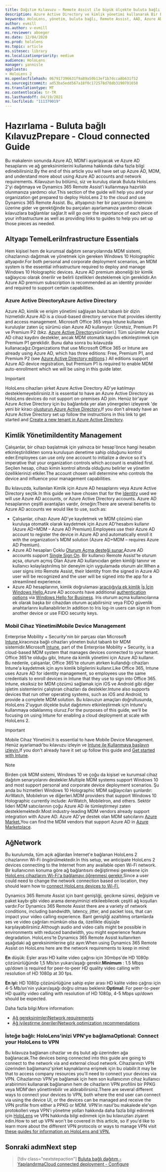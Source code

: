 ```yaml
---
title: Dağıtım Kılavuzu – Remote Assist ile büyük ölçekte buluta bağlı HoloLens 2 dağıtımı - Hazırlama
description: Azure Active Directory ve kimlik yönetimi kullanarak Bir Bulut Bağlantılı ağ üzerinden HoloLens cihazlarını kaydetmeye hazırlanmayı öğrenin.
keywords: HoloLens, yönetim, buluta bağlı, Remote Assist, AAD, Azure AD, MDM, Mobil Cihaz Yönetimi
author: evmill
ms.author: v-evmill
ms.reviewer: aboeger
ms.date: 12/04/2020
ms.prod: hololens
ms.topic: article
ms.sitesec: library
ms.localizationpriority: medium
audience: HoloLens
manager: yannisle
appliesto:
- HoloLens 2
ms.openlocfilehash: 067917396631f9a89a50b13ef1b7dcca8b631f52
ms.sourcegitcommit: ad53ba5edd567a18f0c172578d78db3190701650
ms.translationtype: MT
ms.contentlocale: tr-TR
ms.lasthandoff: 04/19/2021
ms.locfileid: "111379019"
---
```

# <a name="prepare---cloud-connected-guide"></a><span data-ttu-id="795a9-104">Hazırlama - Buluta bağlı Kılavuz</span><span class="sxs-lookup"><span data-stu-id="795a9-104">Prepare - Cloud connected Guide</span></span>

<span data-ttu-id="795a9-105">Bu makalenin sonunda Azure AD, MDM'i ayarlayacak ve Azure AD hesaplarını ve ağ gereksinimlerini kullanma hakkında daha fazla bilgi edinebilirsiniz.</span><span class="sxs-lookup"><span data-stu-id="795a9-105">By the end of this article you will have set up Azure AD, MDM, and understand more about using Azure AD accounts and network requirements.</span></span> <span data-ttu-id="795a9-106">Kılavuzun bu bölümü, siz ve kuruluş olarak Buluta HoloLens 2'yi dağıtmaya ve Dynamics 365 Remote Assist'i kullanmaya hazırlıklı olunmanıza yardımcı olur.</span><span class="sxs-lookup"><span data-stu-id="795a9-106">This section of the guide will help you and your organization get prepared to deploy HoloLens 2 to the cloud and use Dynamics 365 Remote Assist.</span></span> <span data-ttu-id="795a9-107">Bu, altyapınızı her bir parçasının öneminin üzerine gider ve gerektiğinde bu parçaları ayarlamanıza yardımcı olacak kılavuzlara bağlantılar sağlar.</span><span class="sxs-lookup"><span data-stu-id="795a9-107">It will go over the importance of each piece of your infrastructure as well as providing links to guides to help you set up those pieces as needed.</span></span>

## <a name="infrastructure-essentials"></a><span data-ttu-id="795a9-108">Altyapı TemelLeri</span><span class="sxs-lookup"><span data-stu-id="795a9-108">Infrastructure Essentials</span></span>

<span data-ttu-id="795a9-109">Hem kişisel hem de kurumsal dağıtım senaryolarında MDM sistemi, cihazlarınızı dağıtmak ve yönetmek için gereken Windows 10 Holographic altyapıdır.</span><span class="sxs-lookup"><span data-stu-id="795a9-109">For both personal and corporate deployment scenarios, an MDM system is the essential infrastructure required to deploy and manage Windows 10 Holographic devices.</span></span> <span data-ttu-id="795a9-110">Azure AD premium aboneliği bir kimlik sağlayıcısı olarak önerilir ve belirli özellikleri desteklemek için gereklidir.</span><span class="sxs-lookup"><span data-stu-id="795a9-110">An Azure AD premium subscription is recommended as an identity provider and required to support certain capabilities.</span></span>

### <a name="azure-active-directory"></a><span data-ttu-id="795a9-111">Azure Active Directory</span><span class="sxs-lookup"><span data-stu-id="795a9-111">Azure Active Directory</span></span>

<span data-ttu-id="795a9-112">Azure AD, kimlik ve erişim yönetimi sağlayan bulut tabanlı bir dizin hizmetidir.</span><span class="sxs-lookup"><span data-stu-id="795a9-112">Azure AD is a cloud-based directory service that provides identity and access management.</span></span> <span data-ttu-id="795a9-113">Microsoft Office 365 veya Intune kullanan kuruluşlar zaten üç sürümü olan Azure AD kullanıyor: Ücretsiz, Premium P1 ve Premium P2 (bkz. [Azure Active Directory](https://azure.microsoft.com/documentation/articles/active-directory-editions)sürümleri.) Tüm sürümler Azure AD cihaz kaydını destekler, ancak MDM otomatik kaydını etkinleştirmek için Premium P1 gereklidir. Bunu daha sonra bu kılavuzda kullanacağız.</span><span class="sxs-lookup"><span data-stu-id="795a9-113">Organizations that use Microsoft Office 365 or Intune are already using Azure AD, which has three editions: Free, Premium P1, and Premium P2 (see [Azure Active Directory editions](https://azure.microsoft.com/documentation/articles/active-directory-editions).) All editions support Azure AD device registration, but Premium P1 is required to enable MDM auto-enrollment which we will be using in this guide later.</span></span>

> [!IMPORTANT]
> <span data-ttu-id="795a9-114">HoloLens cihazları şirket Azure Active Directory AD'ye katılmayı desteklemeyebilirsiniz.</span><span class="sxs-lookup"><span data-stu-id="795a9-114">It is essential to have an Azure Active Directory as HoloLens devices do not support on-premises AD join.</span></span> <span data-ttu-id="795a9-115">Henüz bir&#39;ayar Azure Active Directory için bu bağlantıda yer alan yönergeleri izleyerek 'de yeni bir kiracı [oluşturun Azure Active Directory.](https://docs.microsoft.com/azure/active-directory/fundamentals/active-directory-access-create-new-tenant)</span><span class="sxs-lookup"><span data-stu-id="795a9-115">If you don&#39;t already have an Azure Active Directory set up follow the instructions in this link to get started and [Create a new tenant in Azure Active Directory](https://docs.microsoft.com/azure/active-directory/fundamentals/active-directory-access-create-new-tenant).</span></span>

## <a name="identity-management"></a><span data-ttu-id="795a9-116">Kimlik Yönetimi</span><span class="sxs-lookup"><span data-stu-id="795a9-116">Identity Management</span></span>

<span data-ttu-id="795a9-117">Çalışanlar, bir cihazı başlatmak için yalnızca bir hesap&#39;önce hangi hesabın etkinleştirildikten sonra kuruluşun denetime sahip olduğunu kontrol eder.</span><span class="sxs-lookup"><span data-stu-id="795a9-117">Employees can use only one account to initialize a device so it&#39;s imperative that your organization controls which account is enabled first.</span></span> <span data-ttu-id="795a9-118">Seçilen hesap, cihazı kimin kontrol altında olduğunu belirler ve yönetim özelliklerinizi etkiler.</span><span class="sxs-lookup"><span data-stu-id="795a9-118">The account chosen will determine who controls the device and influence your management capabilities.</span></span>

<span data-ttu-id="795a9-119">Bu kılavuzda, kullanılan Kimlik [](https://docs.microsoft.com/hololens/hololens-identity) için Azure AD hesaplarını veya Azure Active Directory seçtik.</span><span class="sxs-lookup"><span data-stu-id="795a9-119">In this guide we have chosen that for the [Identity](https://docs.microsoft.com/hololens/hololens-identity) used we will use Azure AD accounts, or Azure Active Directory accounts.</span></span> <span data-ttu-id="795a9-120">Azure AD hesaplarının çeşitli avantajları vardır, örneğin:</span><span class="sxs-lookup"><span data-stu-id="795a9-120">There are several benefits to Azure AD accounts we would like to use, such as:</span></span>

- <span data-ttu-id="795a9-121">Çalışanlar, cihazı Azure AD'ye kaydetmek ve MDM çözümü olan kuruluşa otomatik olarak kaydetmek için Azure AD&#39;hesabını kullanır (Azure AD+MDM – Azure AD Premium).</span><span class="sxs-lookup"><span data-stu-id="795a9-121">Employees use their Azure AD account to register the device in Azure AD and automatically enroll it with the organization&#39;s MDM solution (Azure AD+MDM – requires Azure AD Premium).</span></span>
- <span data-ttu-id="795a9-122">Azure AD hesapları Çoklu [Oturum Açma desteği sunar.](https://docs.microsoft.com/azure/active-directory/manage-apps/what-is-single-sign-on)</span><span class="sxs-lookup"><span data-stu-id="795a9-122">Azure AD accounts support [Single Sign On](https://docs.microsoft.com/azure/active-directory/manage-apps/what-is-single-sign-on).</span></span> <span data-ttu-id="795a9-123">Bir kullanıcı Remote Assist'te oturum açsa, oturum açmış Olan Azure AD kullanıcıdan gelen kimliği tanınır ve kullanıcı kolaylaştırılmış bir deneyim için uygulamada oturum alır.</span><span class="sxs-lookup"><span data-stu-id="795a9-123">When a user signs into Remote Assist, their Identity from the signed in Azure AD user will be recognized and the user will be signed into the app for a streamlined experience.</span></span>
- <span data-ttu-id="795a9-124">Azure AD hesaplarının, kimlik doğrulaması [aracılığıyla ek kimlik](https://docs.microsoft.com/hololens/hololens-identity) [İş İçin Windows Hello.](https://docs.microsoft.com/windows/security/identity-protection/hello-for-business/hello-identity-verification)</span><span class="sxs-lookup"><span data-stu-id="795a9-124">Azure AD accounts have additional [authentication options](https://docs.microsoft.com/hololens/hololens-identity) via [Windows Hello for Business](https://docs.microsoft.com/windows/security/identity-protection/hello-for-business/hello-identity-verification).</span></span> <span data-ttu-id="795a9-125">Iris oturum açma kullanıcılarına ek olarak başka bir cihazdan oturum açabilirsiniz veya FIDO güvenlik anahtarlarını kullanabilirler.</span><span class="sxs-lookup"><span data-stu-id="795a9-125">In addition to Iris log-in users can sign in from another device or use FIDO security keys.</span></span>

### <a name="mobile-device-management"></a><span data-ttu-id="795a9-126">Mobil Cihaz Yönetimi</span><span class="sxs-lookup"><span data-stu-id="795a9-126">Mobile Device Management</span></span>

<span data-ttu-id="795a9-127">Enterprise Mobility + Security'nin bir parçası olan Microsoft [Intune,](https://docs.microsoft.com/mem/intune/fundamentals/what-is-intune)kiracınıza bağlı cihazları yöneten bulut tabanlı bir MDM sistemidir.</span><span class="sxs-lookup"><span data-stu-id="795a9-127">Microsoft [Intune](https://docs.microsoft.com/mem/intune/fundamentals/what-is-intune), part of the Enterprise Mobility + Security, is a cloud-based MDM system that manages devices connected to your tenant.</span></span> <span data-ttu-id="795a9-128">Office 365'te olduğu gibi, Intune da kimlik yönetimi için Azure AD kullanır. Bu nedenle, çalışanlar, Office 365'te oturum atırken kullandığı cihazları Intune'a kaydetmek için aynı kimlik bilgilerini kullanır.</span><span class="sxs-lookup"><span data-stu-id="795a9-128">Like Office 365, Intune uses Azure AD for identity management, so employees use the same credentials to enroll devices in Intune that they use to sign into Office 365.</span></span> <span data-ttu-id="795a9-129">Intune, eksiksiz bir MDM çözümü sağlamak için iOS ve Android gibi diğer işletim sistemlerini çalıştıran cihazları da destekler.</span><span class="sxs-lookup"><span data-stu-id="795a9-129">Intune also supports devices that run other operating systems, such as iOS and Android, to provide a complete MDM solution.</span></span> <span data-ttu-id="795a9-130">Bu kılavuzun amaçları doğrultusunda, HoloLens 2&#39;uygun ölçekte bulut dağıtımını etkinleştirmek için Intune'u kullanmaya odaklanmış oluruz.</span><span class="sxs-lookup"><span data-stu-id="795a9-130">For the purposes of this guide, we&#39;ll be focusing on using Intune for enabling a cloud deployment at scale with HoloLens 2.</span></span>

> [!IMPORTANT]
> <span data-ttu-id="795a9-131">Mobile Cihaz Yönetimi.</span><span class="sxs-lookup"><span data-stu-id="795a9-131">It is essential to have Mobile Device Management.</span></span> <span data-ttu-id="795a9-132">Henüz ayarlamadı&#39;bu kılavuzu izleyin ve [Intune ile Kullanmaya başlayın izleyin.](https://docs.microsoft.com/mem/intune/fundamentals/free-trial-sign-up)</span><span class="sxs-lookup"><span data-stu-id="795a9-132">If you don&#39;t already have it set up follow this guide and [Get started with Intune](https://docs.microsoft.com/mem/intune/fundamentals/free-trial-sign-up).</span></span>

> [!NOTE]
> <span data-ttu-id="795a9-133">Birden çok MDM sistemi, Windows 10 ve çoğu da kişisel ve kurumsal cihaz dağıtım senaryolarını destekler.</span><span class="sxs-lookup"><span data-stu-id="795a9-133">Multiple MDM systems support Windows 10 and most support personal and corporate device deployment scenarios.</span></span> <span data-ttu-id="795a9-134">Şu anda bu hizmetleri Windows 10 Holographic MDM sağlayıcıları şunlardır: AirWatch, MobileIron ve diğerleri.</span><span class="sxs-lookup"><span data-stu-id="795a9-134">MDM providers that support Windows 10 Holographic currently include: AirWatch, MobileIron, and others.</span></span> <span data-ttu-id="795a9-135">Sektör lideri MDM satıcılarının çoğu Azure AD ile tümleştirmeyi zaten desteklemektedir.</span><span class="sxs-lookup"><span data-stu-id="795a9-135">Most industry-leading MDM vendors already support integration with Azure AD.</span></span> <span data-ttu-id="795a9-136">Azure AD'ye destek olan MDM satıcılarını [Azure Market.](https://azure.microsoft.com/marketplace/)</span><span class="sxs-lookup"><span data-stu-id="795a9-136">You can find the MDM vendors that support Azure AD in [Azure Marketplace](https://azure.microsoft.com/marketplace/).</span></span>

## <a name="network"></a><span data-ttu-id="795a9-137">Ağ</span><span class="sxs-lookup"><span data-stu-id="795a9-137">Network</span></span>

<span data-ttu-id="795a9-138">Bu kurulumda, tüm açık ağlardan İnternet'e bağlanan HoloLens 2 cihazlarının Wi-Fi öngörülmektedir.</span><span class="sxs-lookup"><span data-stu-id="795a9-138">In this setup, we anticipate HoloLens 2 devices connecting to the Internet from any available open Wi-Fi network.</span></span> <span data-ttu-id="795a9-139">Bir kullanıcının konuma göre ağ bağlantısını değiştirmesi gerekene için [HoloLens cihazlarını Wi-Fi'a bağlamayı öğrenmesi gerekir.](https://docs.microsoft.com/hololens/hololens-network)</span><span class="sxs-lookup"><span data-stu-id="795a9-139">Since a user could need to change the network connection based on location, they should learn how to [connect HoloLens devices to Wi-Fi.](https://docs.microsoft.com/hololens/hololens-network)</span></span>

<span data-ttu-id="795a9-140">Dynamics 365 Remote Assist için bant genişliği, gecikme süresi, değişim ve paket kaybı gibi video arama deneyiminizi etkileebilecek çeşitli ağ koşulları vardır.</span><span class="sxs-lookup"><span data-stu-id="795a9-140">For Dynamics 365 Remote Assist there are a variety of network conditions, including bandwidth, latency, jitter, and packet loss, that can impact your video calling experience.</span></span> <span data-ttu-id="795a9-141">Bant genişliği azaltılmış ortamlarda ses ve video çağrıları mümkün olsa da, özellikte düşüşle karşılayabilirsiniz.</span><span class="sxs-lookup"><span data-stu-id="795a9-141">Although audio and video calls might be possible in environments with reduced bandwidth, you might experience feature degradation.</span></span> <span data-ttu-id="795a9-142">HoloLens'te Dynamics 365 Remote Assist kullanırken aşağıdaki ağ gereksinimlerine göz ayın:</span><span class="sxs-lookup"><span data-stu-id="795a9-142">When using Dynamics 365 Remote Assist on HoloLens here are the network requirements to keep in mind:</span></span>

<span data-ttu-id="795a9-143">**En** düşük: Eşler arası HD kalite video çağrısı için 30mbps'de HD 1080p çözünürlüğünde 1,5 Mb/sn yukarı/aşağı gerekir.</span><span class="sxs-lookup"><span data-stu-id="795a9-143">**Minimum** : 1.5 Mbps up/down is required for peer-to-peer HD quality video calling with resolution of HD 1080p at 30 fps.</span></span>

<span data-ttu-id="795a9-144">**En iyi:** HD 1080p çözünürlüğüne sahip eşler arası HD kalite video çağrısı için 4-5 Mb/sn'nin yukarı/aşağı doğru olması beklenir.</span><span class="sxs-lookup"><span data-stu-id="795a9-144">**Optimal:** For peer-to-peer HD quality video calling with resolution of HD 1080p, 4-5 Mbps up/down should be expected.</span></span>

<span data-ttu-id="795a9-145">Daha fazla bilgi:</span><span class="sxs-lookup"><span data-stu-id="795a9-145">More information:</span></span>

- [<span data-ttu-id="795a9-146">Ağ gereksinimleri</span><span class="sxs-lookup"><span data-stu-id="795a9-146">Network requirements</span></span>](https://docs.microsoft.com/dynamics365/mixed-reality/remote-assist/requirements#network-requirements)
- [<span data-ttu-id="795a9-147">Ağ iyileştirme önerileri</span><span class="sxs-lookup"><span data-stu-id="795a9-147">Network optimization recommendations</span></span>](https://docs.microsoft.com/dynamics365/mixed-reality/remote-assist/requirements#dynamics-365-remote-assist-hololens)

### <a name="optional-connect-your-hololens-to-vpn"></a><span data-ttu-id="795a9-148">İsteğe bağlı: HoloLens'inizi VPN'ye bağlama</span><span class="sxs-lookup"><span data-stu-id="795a9-148">Optional: Connect your HoloLens to VPN</span></span>

<span data-ttu-id="795a9-149">Bu kılavuza bağlanan cihazlar ve dış bulut ağı üzerinden ağa bağlanacak.</span><span class="sxs-lookup"><span data-stu-id="795a9-149">The devices being connected into this guide are going to connect to the network via and external cloud network.</span></span> <span data-ttu-id="795a9-150">Cihazlarınızı VPN üzerinden bağlamanız&#39;şirket kaynaklarına erişmek için bu olabilir.</span><span class="sxs-lookup"><span data-stu-id="795a9-150">It may be that to access company resources you&#39;ll need to connect your devices via VPN.</span></span> <span data-ttu-id="795a9-151">Cihazlarınızı VPN'ye bağlamak için hem son kullanıcının cihaz kullanıcı arabirimini kullanarak bağlananın hem de cihazların VPN profilini bir PPKG veya MDM'den yönettirebilir ve aldırabilirsiniz.</span><span class="sxs-lookup"><span data-stu-id="795a9-151">There are several different ways to connect your devices to VPN, both where the end user can connect via using the device UI, or the devices can be managed and receive the VPN profile from either a PPKG or MDM.</span></span> <span data-ttu-id="795a9-152">VPN'in nasıl&#39;bu makalede ele&#39;vpn protokolleri veya VPN'i yönetme yolları hakkında daha fazla bilgi edinmek için [HoloLens](https://docs.microsoft.com/hololens/hololens-network#vpn) ve VPN hakkında bilgi edinmek için bu kılavuzları ziyaret edin.</span><span class="sxs-lookup"><span data-stu-id="795a9-152">How to set up VPN won&#39;t be covered in this article, so if you&#39;d like to learn more about the different VPN protocols or ways to manage VPN visit [these guides for information on HoloLens and VPN.](https://docs.microsoft.com/hololens/hololens-network#vpn)</span></span>

## <a name="next-step"></a><span data-ttu-id="795a9-153">Sonraki adım</span><span class="sxs-lookup"><span data-stu-id="795a9-153">Next step</span></span>

> [!div class="nextstepaction"]
> [<span data-ttu-id="795a9-154">Buluta bağlı dağıtım - Yapılandırma</span><span class="sxs-lookup"><span data-stu-id="795a9-154">Cloud connected deployment - Configure</span></span>](hololens2-cloud-connected-configure.md)
